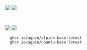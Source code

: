 ![ ](https://ghcr-badge.egpl.dev/agpsn/alpine-base/size?tag=latest&color=black&label=SIZE&trim=patch&trim=major&ignore=sha256*)
![ ](https://ghcr-badge.egpl.dev/agpsn/alpine-base/latest_tag?color=black&label=VERSION&trim=major&ignore=latest)

<br>

![ ](https://ghcr-badge.egpl.dev/agpsn/ubuntu-base/size?tag=latest&color=black&label=SIZE&trim=patch&trim=major&ignore=sha256*)
![ ](https://ghcr-badge.egpl.dev/agpsn/ubuntu-base/latest_tag?color=black&label=VERSION&trim=major&ignore=latest)

```
  ghcr.io/agpsn/alpine-base:latest
  ghcr.io/agpsn/ubuntu-base:latest
```
 

